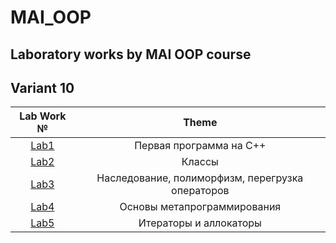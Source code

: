 # MAI_OOP

## Laboratory works by MAI OOP course 

## Variant 10

| Lab Work № | Theme |
| :---: | :---: |
| [Lab1](/1_Lab/) | Первая программа на C++ |
| [Lab2](/2_Lab/) | Классы |
| [Lab3](/3_Lab/) | Наследование, полиморфизм, перегрузка операторов |
| [Lab4](/4_Lab/) | Основы метапрограммирования |
| [Lab5](/5_Lab/) | Итераторы и аллокаторы |
